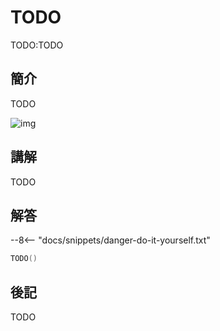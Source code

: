 # TODO

TODO:TODO

## 簡介

TODO

![img](https://imagedelivery.net/cdkaXPuFls5qlrh3GM4hfA/1b411196-e4da-4a39-aed1-6aa7d4130700/public)

## 講解

TODO

## 解答

--8<-- "docs/snippets/danger-do-it-yourself.txt"

```swift linenums="1"
TODO()
```

## 後記

TODO
